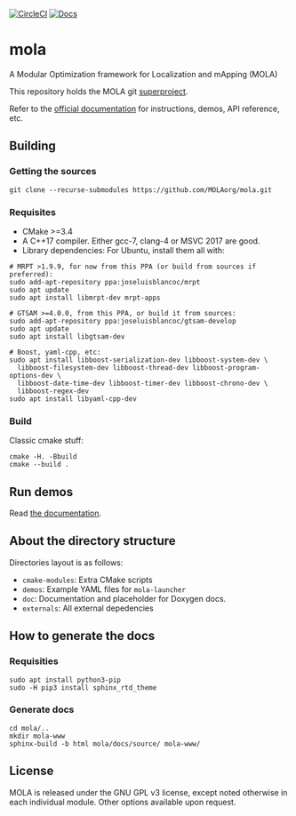 [![CircleCI](https://img.shields.io/circleci/build/gh/MOLAorg/mola/master.svg)](https://circleci.com/gh/MOLAorg/mola) [![Docs](https://img.shields.io/badge/docs-latest-brightgreen.svg)](https://docs.mola-slam.org/latest/)


# mola
A Modular Optimization framework for Localization and mApping (MOLA)

This repository holds the MOLA git [superproject](https://en.wikibooks.org/wiki/Git/Submodules_and_Superprojects).

Refer to the [official documentation](https://docs.mola-slam.org/latest/) for instructions, demos, API reference, etc.

## Building
### Getting the sources
```
git clone --recurse-submodules https://github.com/MOLAorg/mola.git
```

### Requisites
* CMake >=3.4
* A C++17 compiler. Either gcc-7, clang-4 or MSVC 2017 are good.
* Library dependencies: For Ubuntu, install them all with:
```
# MRPT >1.9.9, for now from this PPA (or build from sources if preferred):
sudo add-apt-repository ppa:joseluisblancoc/mrpt
sudo apt update
sudo apt install libmrpt-dev mrpt-apps

# GTSAM >=4.0.0, from this PPA, or build it from sources:
sudo add-apt-repository ppa:joseluisblancoc/gtsam-develop
sudo apt update
sudo apt install libgtsam-dev

# Boost, yaml-cpp, etc:
sudo apt install libboost-serialization-dev libboost-system-dev \
  libboost-filesystem-dev libboost-thread-dev libboost-program-options-dev \
  libboost-date-time-dev libboost-timer-dev libboost-chrono-dev \
  libboost-regex-dev
sudo apt install libyaml-cpp-dev
```

### Build
Classic cmake stuff:
```
cmake -H. -Bbuild
cmake --build .
```

## Run demos

Read [the documentation](https://docs.mola-slam.org/latest/demos.html).

## About the directory structure
Directories layout is as follows:
* `cmake-modules`: Extra CMake scripts
* `demos`: Example YAML files for `mola-launcher`
* `doc`: Documentation and placeholder for Doxygen docs.
* `externals`: All external depedencies

## How to generate the docs

### Requisities
```
sudo apt install python3-pip
sudo -H pip3 install sphinx_rtd_theme
```

### Generate docs

```
cd mola/..
mkdir mola-www
sphinx-build -b html mola/docs/source/ mola-www/
```

## License
MOLA is released under the GNU GPL v3 license, except noted otherwise in each individual module. Other options available upon request.
